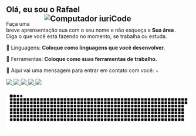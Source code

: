 ##  Olá, eu sou o Rafael<img src = "https://raw.githubusercontent.com/MicaelliMedeiros/micaellimedeiros/master/image/computer-illustration.png" min-width = "400px" max-width = "400px" width = "400px" align = "right" alt = "Computador iuriCode">

<p align = "left"> 
  Faça uma breve aprensentação sua com o seu nome e não esqueça a <strong> Sua área </strong>. <br>
  Diga o que você está fazendo no momento, se trabalha ou estuda.
</p>

<p align = "left">
  🦄 Linguagens: <strong> Coloque como linguagens que você desenvolver. </strong>
</p>

<p align = "left">
  💼 Ferramentas: <strong> Coloque como suas ferramentas de trabalho. </strong>
</p>

<p align = "left">
  💌 Aqui vai uma mensagem para entrar em contato com você: ⤵️
</p>

<p align = "left">
  <a href="#" alt="Gmail">
  <img src = "https://img.shields.io/badge/-Gmail-FF0000?style=flat-square&labelColor=FF0000&logo=gmail&logoColor=white&link=LINK-DO-SEU-EMAIL" /> </a>

  <a href="#" alt="Linkedin">
  <img src = "https://img.shields.io/badge/-Linkedin-0e76a8?style=flat-square&logo=Linkedin&logoColor=white&link=LINK-DO-SEU-LINKEDIN" /> </a>

  <a href="#" alt="WhatsApp">
  <img src = "https://img.shields.io/badge/-WhatsApp-25d366?style=flat-square&labelColor=25d366&logo=whatsapp&logoColor=white&link=API-DO-SEU-WHATSAPP" /> </a>

  <a href="#" alt="Facebook">
  <img src = "https://img.shields.io/badge/-Facebook-3b5998?style=flat-square&labelColor=3b5998&logo=facebook&logoColor=white&link=LINK-DO-SEU-FACEBOOK" /> </a>

  <a href="#" alt="Instagram">
  <img src = "https://img.shields.io/badge/-Instagram-DF0174?style=flat-square&labelColor=DF0174&logo=instagram&logoColor=white&link=LINK-DO-SEU-INSTAGRAM" /> </a>
</p>  
  
  
  ![Snake animation](https://github.com/white-sx/white-sx/blob/output/github-contribution-grid-snake.svg)
 
 

</div>

